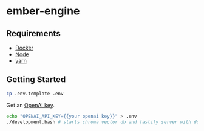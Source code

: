 # ember-engine

## Requirements
- [Docker](https://docs.docker.com/engine/install)
- [Node](https://nodejs.org/en/download)
- [yarn](https://classic.yarnpkg.com/lang/en/docs/install)

## Getting Started
```sh
cp .env.template .env
```
Get an [OpenAI key](https://platform.openai.com/account/api-keys).
```sh
echo "OPENAI_API_KEY={{your openai key}}" > .env
./development.bash # starts chroma vector db and fastify server with docker compose
```

